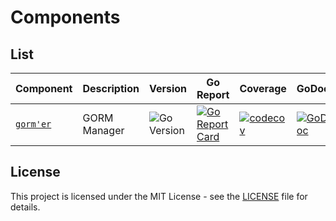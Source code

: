 # Components

## List

| Component                                           | Description  | Version                                                                     | Go Report                                                                                                                                          | Coverage                                                                                                                                          | GoDoc                                                                                                                  | Go Test                                                                                                                                                |
|-----------------------------------------------------|--------------|-----------------------------------------------------------------------------|----------------------------------------------------------------------------------------------------------------------------------------------------|---------------------------------------------------------------------------------------------------------------------------------------------------|------------------------------------------------------------------------------------------------------------------------|--------------------------------------------------------------------------------------------------------------------------------------------------------|
| [`gorm'er`](https://github.com/go-packagist/gormer) | GORM Manager | ![Go Version](https://badgen.net/github/release/go-packagist/gormer/stable) | [![Go Report Card](https://goreportcard.com/badge/github.com/go-packagist/gormer)](https://goreportcard.com/report/github.com/go-packagist/gormer) | [![codecov](https://codecov.io/gh/go-packagist/gormer/branch/master/graph/badge.svg?token=5TWGQ9DIRU)](https://codecov.io/gh/go-packagist/gormer) | [![GoDoc](https://pkg.go.dev/badge/github.com/go-packagist/gormer)](https://pkg.go.dev/github.com/go-packagist/gormer) | [![tests](https://github.com/go-packagist/gormer/actions/workflows/go.yml/badge.svg)](https://github.com/go-packagist/gormer/actions/workflows/go.yml) |


## License

This project is licensed under the MIT License - see the [LICENSE](LICENSE) file for details.